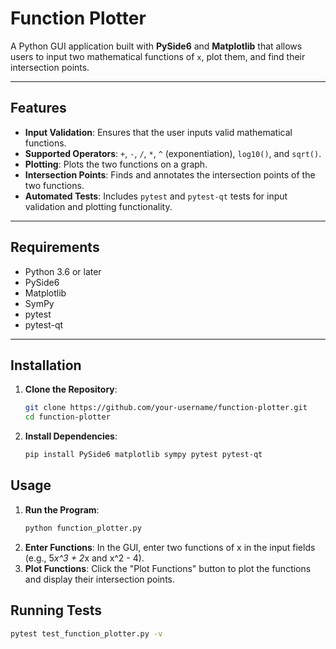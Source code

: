 # Function Plotter

A Python GUI application built with **PySide6** and **Matplotlib** that allows users to input two mathematical functions of `x`, plot them, and find their intersection points.

---

## Features

- **Input Validation**: Ensures that the user inputs valid mathematical functions.
- **Supported Operators**: `+`, `-`, `/`, `*`, `^` (exponentiation), `log10()`, and `sqrt()`.
- **Plotting**: Plots the two functions on a graph.
- **Intersection Points**: Finds and annotates the intersection points of the two functions.
- **Automated Tests**: Includes `pytest` and `pytest-qt` tests for input validation and plotting functionality.

---

## Requirements

- Python 3.6 or later
- PySide6
- Matplotlib
- SymPy
- pytest
- pytest-qt

---

## Installation

1. **Clone the Repository**:
   ```bash
   git clone https://github.com/your-username/function-plotter.git
   cd function-plotter
2. **Install Dependencies**:
   ```bash
   pip install PySide6 matplotlib sympy pytest pytest-qt
## Usage
1. **Run the Program**:
   ```bash
   python function_plotter.py
2. **Enter Functions**:
   In the GUI, enter two functions of x in the input fields (e.g., 5*x^3 + 2*x and x^2 - 4).
3. **Plot Functions**:
   Click the "Plot Functions" button to plot the functions and display their intersection points.
   
## Running Tests
   ```bash
   pytest test_function_plotter.py -v

   

